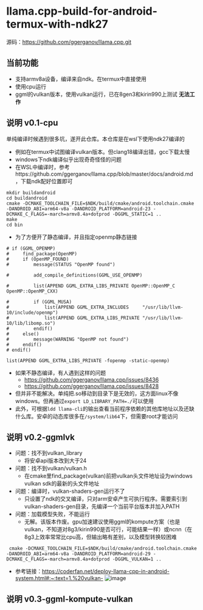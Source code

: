 # llama.cpp-build-for-android-termux-with-ndk27
源码：https://github.com/ggerganov/llama.cpp.git

## 当前功能
- 支持armv8a设备，编译来自ndk。在termux中直接使用
- 使用cpu运行
- ggml的vulkan版本，使用vulkan运行，已在8gen3和kirin990上测试 **无法工作**



## 说明 v0.1-cpu

单纯编译时候遇到很多坑，遂开此仓库。本仓库是在wsl下使用ndk27编译的

- 例如在termux中试图编译vulkan版本。但clang18编译出错，gcc下载太慢
- windows下ndk编译似乎出现奇奇怪怪的问题
- 在WSL中编译时，参考https://github.com/ggerganov/llama.cpp/blob/master/docs/android.md ，下载ndk配好位置即可
```
mkdir buildandroid
cd buildandroid
cmake -DCMAKE_TOOLCHAIN_FILE=$NDK/build/cmake/android.toolchain.cmake -DANDROID_ABI=arm64-v8a -DANDROID_PLATFORM=android-23 -DCMAKE_C_FLAGS=-march=armv8.4a+dotprod -DGGML_STATIC=1 ..
make
cd bin
```
- 为了方便开了静态编译，并且指定openmp静态链接
```
# if (GGML_OPENMP)
#     find_package(OpenMP)
#     if (OpenMP_FOUND)
#         message(STATUS "OpenMP found")

#         add_compile_definitions(GGML_USE_OPENMP)

#         list(APPEND GGML_EXTRA_LIBS_PRIVATE OpenMP::OpenMP_C OpenMP::OpenMP_CXX)

#         if (GGML_MUSA)
#             list(APPEND GGML_EXTRA_INCLUDES     "/usr/lib/llvm-10/include/openmp")
#             list(APPEND GGML_EXTRA_LIBS_PRIVATE "/usr/lib/llvm-10/lib/libomp.so")
#         endif()
#     else()
#         message(WARNING "OpenMP not found")
#     endif()
# endif()

list(APPEND GGML_EXTRA_LIBS_PRIVATE -fopenmp -static-openmp)
```
- 如果不静态编译，有人遇到这样的问题
  - https://github.com/ggerganov/llama.cpp/issues/8436
  - https://github.com/ggerganov/llama.cpp/issues/8428
- 但并非不能解决。单纯把.so移动到目录下是无效的，这方面linux不像windows。但再通过```export LD_LIBRARY_PATH=./```可以使用
- 此外，可根据```ldd llama-cli```的输出查看当前程序依赖的其他库地址以及还缺什么库。安卓的动态库很多在```/system/lib64```下，但需要root才能访问

## 说明 v0.2-ggmlvk
- 问题：找不到vulkan_library
  - 将安卓api版本改到大于24
- 问题：找不到vulkan/vulkan.h
  - 在cmake里find_package(vulkan)前把vulkan头文件地址设为windows vulkan sdk的最新的头文件地址
- 问题：编译时，vulkan-shaders-gen运行不了
  - 只设置了ndk的交叉编译，只对arm安卓产生可执行程序。需要索引到vulkan-shaders-gen目录，先编译一个当前平台版本并加入PATH
- 问题：加载模型失败，不能运行
  - 无解。该版本作废。gpu加速建议使用ggml的kompute方案（也是vulkan，不知道对8g3/kirin990是否可行，可能结果一样）或ncnn（在8g3上效率常常比cpu高，但输出略有差别，以及模型转换较困难
```
 cmake -DCMAKE_TOOLCHAIN_FILE=$NDK/build/cmake/android.toolchain.cmake -DANDROID_ABI=arm64-v8a -DANDROID_PLATFORM=android-29 -DCMAKE_C_FLAGS=-march=armv8.4a+dotprod -DGGML_VULKAN=1 ..
```
- 参考链接：https://coderfan.net/deploy-llama-cpp-in-android-system.html#:~:text=1.%20vulkan-
![image](https://github.com/user-attachments/assets/607a6d5f-4ffa-4caa-ab41-556328edfa30)

 
## 说明 v0.3-ggml-kompute-vulkan













